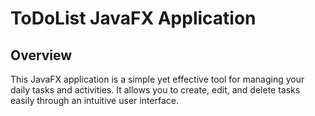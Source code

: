 # ToDoList JavaFX Application

## Overview
This JavaFX application is a simple yet effective tool for managing your daily tasks and activities. It allows you to create, edit, and delete tasks easily through an intuitive user interface.

<!--
## Features
- **User Authentication**: Secure login system to protect your tasks.
- **Task Management**: Create, edit, and delete tasks with ease.
- **Priority Levels**: Assign priority levels to tasks for better organization.
- **Save and Load**: Tasks are saved locally for convenience.

## Technologies Used
- **JavaFX**: For building the graphical user interface.
- **FXML**: Declarative language for defining UI layouts.
- **SQLite**: Embedded database for storing tasks locally.
- **CSS**: Styling the UI components for a better user experience.

## Getting Started
To run this application locally, follow these steps:

1. **Clone the Repository**:
   ```bash
   git clone https://github.com/yourusername/todolist-javafx.git
   ```

2. **Open in IntelliJ IDEA**:
   - Navigate to `File` > `Open` and select the project directory.
   - IntelliJ will automatically detect the project structure.

3. **Configure Libraries**:
   - Ensure Java SDK and JavaFX SDK are properly configured in IntelliJ.

4. **Run the Application**:
   - Locate the main class (`Login.java`) in the project structure and run.

## Contributing
Contributions are welcome! If you'd like to contribute to this project, please fork the repository and submit a pull request with your changes. For major modifications, please open an issue first to discuss what you would like to change.

## Acknowledgments
- I created this project for learning JavaFX and GUI development.


-->

